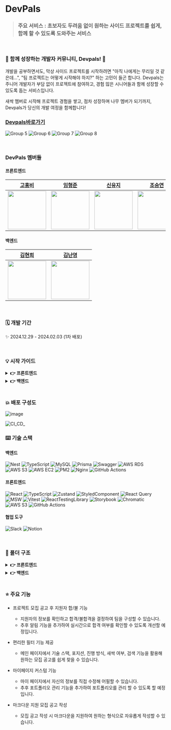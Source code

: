 # **DevPals**

> ### 주요 서비스 : 초보자도 두려움 없이 원하는 사이드 프로젝트를 쉽게, 함께 할 수 있도록 도와주는 서비스<br>
<br>

### 🌱 함께 성장하는 개발자 커뮤니티, Devpals! 🌳

개발을 공부하면서도, 막상 사이드 프로젝트를 시작하려면 "아직 나에게는 무리일 것 같은데...", "팀 프로젝트는 어떻게 시작해야 하지?" 하는 고민이 들곤 합니다.
Devpals는 주니어 개발자가 부담 없이 프로젝트에 참여하고, 경험 많은 시니어들과 함께 성장할 수 있도록 돕는 서비스입니다.

새싹 멤버로 시작해 프로젝트 경험을 쌓고, 점차 성장하며 나무 멤버가 되기까지, Devpals가 당신의 개발 여정을 함께합니다!
<br>

### [Devpals바로가기](http://devpals.s3-website.ap-northeast-2.amazonaws.com/)
![Group 5](https://github.com/user-attachments/assets/d66f8f2c-2d40-46c8-8bb3-dbd100ba884b)
![Group 6](https://github.com/user-attachments/assets/0c7db5b9-9ab4-4e52-9b1a-c5df5532dad0)
![Group 7](https://github.com/user-attachments/assets/3a24ee66-7f57-4f86-8234-fd6d4de0f3a8)
![Group 8](https://github.com/user-attachments/assets/2ad9b23b-63dc-4bef-ab24-bf04c0e7a0ff)


<br>

### DevPals 멤버들

#### 프론트엔드

| [고홍비](https://github.com/HongbiKo)                                          | [임형준](https://github.com/hyeongjun6364)                                      | [신유지](https://github.com/YouD0313)                                           | [조승연](https://github.com/layout-SY)                                          |
| ------------------------------------------------------------------------------ | ------------------------------------------------------------------------------- | ------------------------------------------------------------------------------- | ------------------------------------------------------------------------------- |
| <img src="https://avatars.githubusercontent.com/u/83524159?v=4" width="120" /> | <img src="https://avatars.githubusercontent.com/u/100831607?v=4" width="120" /> | <img src="https://avatars.githubusercontent.com/u/102004480?v=4" width="120" /> | <img src="https://avatars.githubusercontent.com/u/111514472?v=4" width="120" /> |


#### 백엔드

| [김현희](https://github.com/Kim-Hyunhee)                                       | [김난영](https://github.com/Algoruu)                                            |
| ------------------------------------------------------------------------------ | ------------------------------------------------------------------------------- |
| <img src="https://avatars.githubusercontent.com/u/96518301?v=4" width="120" /> | <img src="https://avatars.githubusercontent.com/u/126838925?v=4" width="120" /> |


<br>

### 🗓 개발 기간

✨ 2024.12.29 - 2024.02.03 (1차 배포)

<br>

### 💡 시작 가이드

<details>
<summary><strong>👉 프론트엔드</strong></summary>
<div markdown="1">

#### 📍 실행 환경

- Node.js 20.18.1
- `.env 파일`에 아래의 항목들이 있어야 합니다.

  - `VITE_APP_API_BASE_URL` : 서버 주소
  - `VITE_APP_IMAGE_CDN_URL` : 이미지 CDN 주소

#### 📍 프로젝트 실행

- 프로젝트 클론

```bash
$ git clone https://github.com/D3vPals/frontend.git
```

- 의존성 설치

```bash
$ npm install
```

- 실행

```bash
$ npm run dev
```

</div>
</details>

<details>
<summary><strong>👉 백엔드</strong></summary>

<div markdown="1">

#### [백엔드 실행 가이드](https://github.com/D3vPals/backend?tab=readme-ov-file#%ED%94%84%EB%A1%9C%EC%A0%9D%ED%8A%B8-%EC%8B%A4%ED%96%89%ED%95%98%EA%B8%B0)

</div>
</details>

<br>

### 💥 배포 구성도
![image](https://github.com/user-attachments/assets/cad34865-1692-498a-a89c-d83456903a8e)

![CI_CD_](https://github.com/user-attachments/assets/5125750b-ea35-47ab-a935-19b061da1ac9)
<br>

### ⌨️ 기술 스택

#### 백엔드

![Nest](https://img.shields.io/badge/nestjs-%23E0234E.svg?style=for-the-badge&logo=nestjs&logoColor=white) ![TypeScript](https://img.shields.io/badge/typescript-%23007ACC.svg?style=for-the-badge&logo=typescript&logoColor=white) ![MySQL](https://img.shields.io/badge/mysql-4479A1.svg?style=for-the-badge&logo=mysql&logoColor=white) ![Prisma](https://img.shields.io/badge/Prisma-3982CE?style=for-the-badge&logo=Prisma&logoColor=white) ![Swagger](https://img.shields.io/badge/-Swagger-85EA2D?style=for-the-badge&logo=swagger&logoColor=white) ![AWS RDS](https://img.shields.io/badge/AWS%20RDS-527FFF.svg?style=for-the-badge&logo=amazonrds&logoColor=white) ![AWS S3](https://img.shields.io/badge/AWS%20S3-569A31.svg?style=for-the-badge&logo=amazons3&logoColor=white) ![AWS EC2](https://img.shields.io/badge/AWS%20EC2-FF9900.svg?style=for-the-badge&logo=amazonec2&logoColor=white) ![PM2](https://img.shields.io/badge/pm2-2B037A.svg?style=for-the-badge&logo=pm2&logoColor=white) ![Nginx](https://img.shields.io/badge/nginx-009639.svg?style=for-the-badge&logo=nginx&logoColor=white)
![GitHub Actions](https://img.shields.io/badge/GitHub%20Actions-2088FF.svg?style=for-the-badge&logo=githubactions&logoColor=white)

#### 프론트엔드

![React](https://img.shields.io/badge/react-%2320232a.svg?style=for-the-badge&logo=react&logoColor=%2361DAFB)
![TypeScript](https://img.shields.io/badge/typescript-%23007ACC.svg?style=for-the-badge&logo=typescript&logoColor=white)
![Zustand](https://img.shields.io/badge/zustand-%23181717.svg?style=for-the-badge&logo=zustand&logoColor=white)
![StyledComponent](https://img.shields.io/badge/Styled_Components-DB7093?style=for-the-badge&logo=styled-components&logoColor=white)
![React Query](https://img.shields.io/badge/-React%20Query-FF4154?style=for-the-badge&logo=react%20query&logoColor=white)
![MSW](https://img.shields.io/badge/MSW-FF6A33?style=for-the-badge&logo=mockserviceworker&logoColor=white)
![Vitest](https://img.shields.io/badge/Vitest-6E9F18?style=for-the-badge&logo=Vitest&logoColor=white)
![ReactTestingLibrary](https://img.shields.io/badge/RTL-E33332?style=for-the-badge&logo=testinglibrary&logoColor=white)
![Storybook](https://img.shields.io/badge/Storybook-FF4785?style=for-the-badge&logo=Storybook&logoColor=white)
![Chromatic](https://img.shields.io/badge/chromatic-FC521F.svg?style=for-the-badge&logo=Chromatic&logoColor=white)
![AWS S3](https://img.shields.io/badge/AWS%20S3-569A31.svg?style=for-the-badge&logo=amazons3&logoColor=white)
![GitHub Actions](https://img.shields.io/badge/GitHub%20Actions-2088FF.svg?style=for-the-badge&logo=githubactions&logoColor=white)

#### 협업 도구

![Slack](https://img.shields.io/badge/Slack-4A154B?style=for-the-badge&logo=slack&logoColor=white)
![Notion](https://img.shields.io/badge/Notion-%23000000.svg?style=for-the-badge&logo=notion&logoColor=white)

<br>

### 📂 폴더 구조

<details>
<summary><strong>👉 프론트엔드</strong></summary>
<div markdown='1'>

```
src/
├── api/                 # API 호출 및 관련 로직
├── assets/              # 이미지 및 정적 파일
├── constants/           # 상수 관련 파일
├── hooks/               # 커스텀 훅
├── context/             # 콘텍스트 관련 파일
├── models/              # 페이지별 타입 파일
├── mocks/               # Mock 데이터
├── pages/               # 페이지 컴포넌트
├── routes/              # 라우트 설정
├── store/               # 전역상태 관련 파일
├── styles/              # 전역스타일 관련 파일
├── components/          # UI 컴포넌트 (컴포넌트별 스타일 파일과 함께 정리)
└── utils/               # 유틸리티 함수 및 모듈
```

</div>
</details>

<details>
<summary><strong>👉 백엔드</strong></summary>
<div markdown='1'>

#### [백엔드 폴더구조](https://github.com/D3vPals/backend?tab=readme-ov-file#%ED%8F%B4%EB%8D%94-%EA%B5%AC%EC%A1%B0)

</div>
</details>

<br>

### ⭐️ 주요 기능

- 프로젝트 모집 공고 후 지원자 합/불 기능

  - 지원자의 정보를 확인하고 합격/불합격을 결정하여 팀을 구성할 수 있습니다.
  - 추후 알림 기능을 추가하여 실시간으로 합격 여부를 확인할 수 있도록 개선할 예정입니다.

- 편리한 필터 기능 제공

  - 메인 페이지에서 기술 스택, 포지션, 진행 방식, 새싹 여부, 검색 기능을 활용해 원하는 모집 공고를 쉽게 찾을 수 있습니다.

- 마이페이지 커스텀 기능

  - 마이 페이지에서 자신의 정보를 직접 수정해 어필할 수 있습니다.
  - 추후 포트폴리오 관리 기능을 추가하여 포트폴리오를 관리 할 수 있도록 할 예정입니다.

- 마크다운 지원 모집 공고 작성
  - 모집 공고 작성 시 마크다운을 지원하여 원하는 형식으로 자유롭게 작성할 수 있습니다.

<br>

<br>
